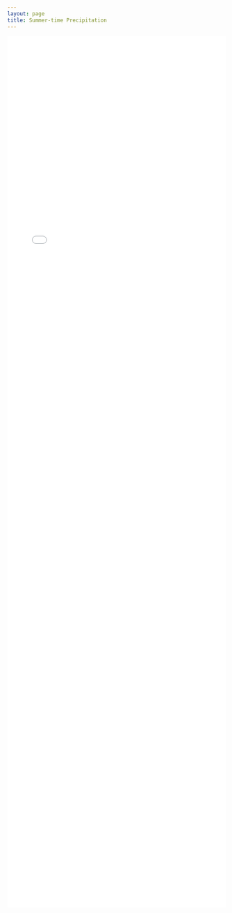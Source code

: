 ```yaml
---
layout: page 
title: Summer-time Precipitation
---
```


<iframe src="Mean_Max_Daily_Precip_JJA_RCP45.html" 
        width="100%" 
        height="2000px" 
        style="border:none;">
</iframe>

